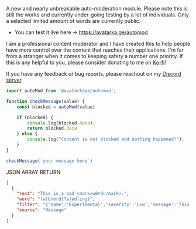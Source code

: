 A new and nearly unbreakable auto-moderation module. Please note this is still the works and currently under-going testing by a lot of individuals. Only a selected limited amount of words are currently public.

- You can test it live here -> https://avatarka.ge/automod

I am a professional content moderator and I have created this to help people have more control over the content that reaches their applications. I'm far from a stranger when it comes to keeping safety a number one priority. If this is any helpful to you, please consider donating to me on [Ko-fi](https://ko-fi.com/avatarkage)!

If you have any feedback or bug reports, please reachout on my [Discord server](https://avatarka.ge/discord).

```js
import autoMod from '@avatarkage/automod';

function checkMessage(value) {
    const blocked = autoMod(value)

    if (blocked) {
        console.log(blocked.data);
        return blocked.data
    } else {
        console.log("Content is not blocked and nothing happened!");
    }
}

checkMessage(`your message here`)
```

JSON ARRAY RETURN
```json
[
  {
    "text": "This is a bad <mark>w0rd</mark>.",
    "word": "(w|b)ord(?s|ed|ing)",
    "filter": "{'name':'Experimental','severity':'Low','message':'This word has been limited to experimental accounts','bypass':'Username'}",
    "source": "Message"
  }
]
```